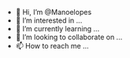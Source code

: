 - 👋 Hi, I’m @Manoelopes
- 👀 I’m interested in ...
- 🌱 I’m currently learning ...
- 💞️ I’m looking to collaborate on ...
- 📫 How to reach me ...

<!---
Manoelopes/Manoelopes is a ✨ special ✨ repository because its `README.md` (this file) appears on your GitHub profile.
You can click the Preview link to take a look at your changes.
--->
